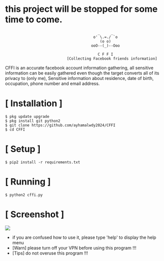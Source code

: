 # this project will be stopped for some time to come.

```
                                          _     _
                                        o' \.=./ `o
                                           (o o)          
                                       ooO--(_)--Ooo
                                       
                                          C F F I
                            [Collecting Facebook friends information]
```
CFFI is an accurate facebook account information gathering, all sensitive information can be easily gathered even though the target converts all of its privacy to (only me), Sensitive information about residence, date of birth, occupation, phone number and email address.



# [ Installation ]
```
$ pkg update upgrade
$ pkg install git python2
$ git clone https://github.com/ayhamalwdy2024/CFFI
$ cd CFFI
```

# [ Setup ]
```
$ pip2 install -r requirements.txt
```
# [ Running ]
```
$ python2 cffi.py
```
# [ Screenshot ]
<img src=".images/cffi.png "/>

* if you are confused how to use it, please type 'help' to display the help menu
* [Warn] please turn off your VPN before using this program !!!
* [Tips] do not overuse this program !!!

